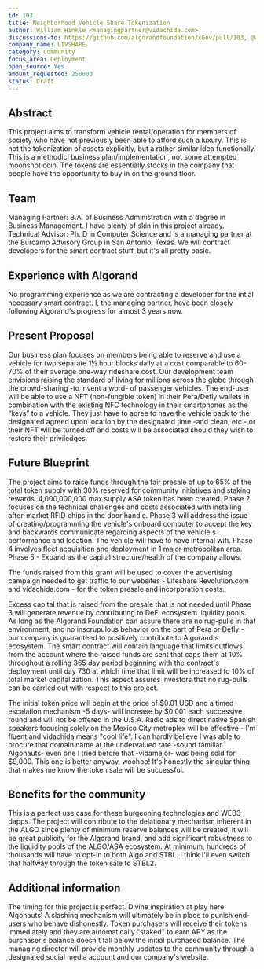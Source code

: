 ```yaml
---
id: 103
title: Neighborhood Vehicle Share Tokenization
author: William Hinkle <managingpartner@vidachida.com>
discussions-to: https://github.com/algorandfoundation/xGov/pull/103, @WILLIAMH76301 -Instagram- 
company_name: LIVSHARE
category: Community
focus_area: Deployment
open_source: Yes
amount_requested: 250000
status: Draft
---
```


## Abstract
This project aims to transform vehicle rental/operation for members of society who have not previously been able to afford such a luxury.  This is not the tokenization of assets explicitly, but a rather similar idea functionally.  This is a methodicl business plan/implementation, not some attempted moonshot coin.  The tokens are essentially stocks in the company that people have the opportunity to buy in on the ground floor. 

## Team
Managing Partner: B.A. of Business Administration with a degree in Business Management.  I have plenty of skin in this project already.  Technical Advisor: Ph. D in Computer Science and is a managing partner at the Burcamp Advisory Group in San Antonio, Texas.  We will contract developers for the smart contract stuff, but it's all pretty basic.   

## Experience with Algorand
No programming experience as we are contracting a developer for the intial necessary smart contract.  I, the managing partner, have been closely following Algorand's progress for almost 3 years now.  

## Present Proposal
Our business plan focuses on members being able to reserve and use a vehicle for two separate 1½ hour blocks daily at a cost comparable to 60-70% of their average one-way rideshare cost. 
Our development team envisions raising the standard of living for millions across the globe through the crowd-sharing -to invent a word- of passenger vehicles.  The end-user will be able to use a NFT (non-fungible token) in their Pera/Defly wallets in combination with the existing NFC technology in their smartphones as the “keys” to a vehicle.  They just have to agree to have the vehicle back to the designated agreed upon location by the designated time -and clean, etc.- or their NFT will be turned off and costs will be associated should they wish to restore their priviledges.

## Future Blueprint
The project aims to raise funds through the fair presale of up to 65% of the total token supply with 30% reserved for community initiatives and staking rewards.  4,000,000,000 max supply ASA token has been created.  Phase 2 focuses on the technical challenges and costs associated with installing after-market RFID chips in the door handle.  Phase 3 will address the issue of creating/programming the vehicle's onboard computer to accept the key and backwards communicate regarding aspects of the vehicle's performance and location.  The vehicle will have to have internal wifi.  Phase 4 involves fleet acquisition and deployment in 1 major metropolitan area.  Phase 5 - Expand as the capital structure/health of the company allows.

The funds raised from this grant will be used to cover the advertising campaign needed to get traffic to our websites - Lifeshare Revolution.com and vidachida.com - for the token presale and incorporation costs.   

Excess capital that is raised from the presale that is not needed until Phase 3 will generate revenue by contributing to DeFi ecosystem liquidity pools.  As long as the Algorand Foundation can assure there are no rug-pulls in that environment, and no inscrupulous behavior on the part of Pera or Defly - our company is guaranteed to positively contribute to Algorand's ecosystem.  The smart contract will contain language that limits outflows from the account where the raised funds are sent that caps them at 10% throughout a rolling 365 day period beginning with the contract's deployment until day 730 at which time that limit will be increased to 10% of total market capitalization. This aspect assures investors that no rug-pulls can be carried out with respect to this project.    

The initial token price will begin at the price of $0.01 USD and a timed escalation mechanism -5 days- will increase by $0.001 each successive round and will not be offered in the U.S.A.  Radio ads to direct native Spanish speakers focusing solely on the Mexico City metroplex will be effective - I'm fluent and vidachida means "cool life".  I can hardly believe I was able to procure that domain name at the undervalued rate -sound familiar Algonauts- even one I tried before that -vidamejor- was being sold for $9,000.  This one is better anyway, woohoo!  It's honestly the singular thing that makes me know the token sale will be successful. 

## Benefits for the community
This is a perfect use case for these burgeoning technologies and WEB3 dapps.  The project will contribute to the delationary mechanism inherent in the ALGO since plenty of minimum reserve balances will be created, it will be great publicity for the Algorand brand, and add significant robustness to the liquidity pools of the ALGO/ASA ecosystem.  At minimum, hundreds of thousands will have to opt-in to both Algo and STBL.  I think I'll even switch that halfway through the token sale to STBL2.


## Additional information
The timing for this project is perfect.  Divine inspiration at play here Algonauts!  A slashing mechanism will ultimately be in place to punish end-users who behave dishonestly.  Token purchasers will receive their tokens immediately and they are automatically "staked" to earn APY as the purchaser's balance doesn't fall below the initial purchased balance.  The managing director will provide monthly updates to the community through a designated social media account and our company's website.  

